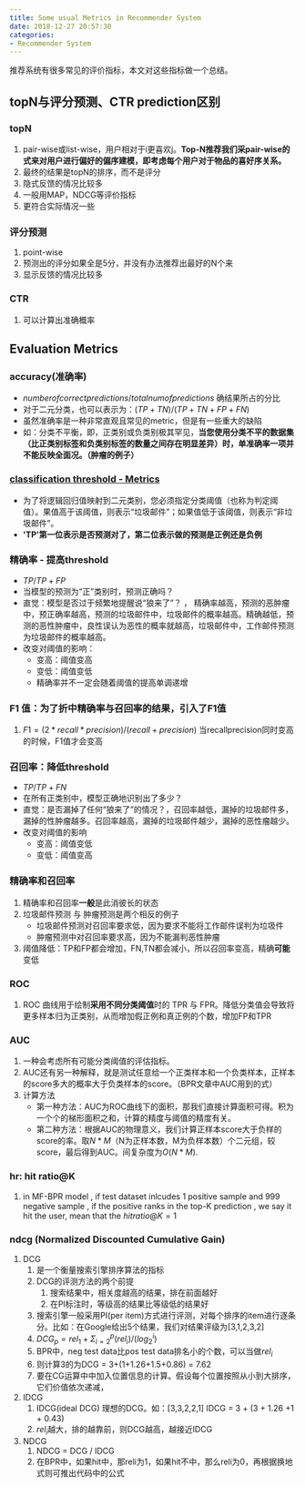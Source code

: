 ```yaml
---
title: Some usual Metrics in Recommender System
date: 2018-12-27 20:57:30
categories:
- Recommender System
---
```


推荐系统有很多常见的评价指标，本文对这些指标做一个总结。

<!-- more -->


## topN与评分预测、CTR prediction区别

### topN
1. pair-wise或list-wise，用户相对于i更喜欢j。**Top-N推荐我们采pair-wise的式来对用户进行偏好的偏序建模，即考虑每个用户对于物品的喜好序关系。**
2. 最终的结果是topN的排序，而不是评分
3. 隐式反馈的情况比较多
4. 一般用MAP，NDCG等评价指标
5. 更符合实际情况一些

### 评分预测
1. point-wise
2. 预测出的评分如果全是5分，并没有办法推荐出最好的N个来
3. 显示反馈的情况比较多

### CTR
1. 可以计算出准确概率

## Evaluation Metrics 
### accuracy(准确率) 
-  $number of correct predictions/total num of predictions$ 确结果所占的分比
-  对于二元分类，也可以表示为：$(TP+TN)/(TP+TN+FP+FN)$
-  虽然准确率是一种非常直观且常见的metric，但是有一些重大的缺陷
-  如：分类不平衡，即，正类别或负类别极其罕见，**当您使用分类不平的数据集（比正类别标签和负类别标签的数量之间存在明显差异）时，单准确率一项并不能反映全面况。（肿瘤的例子）**

### [classification threshold - Metrics](https://developers.google.cn/machine-learning/crash-course/classification/true-false-positive-negative)

- 为了将逻辑回归值映射到二元类别，您必须指定分类阈值（也称为判定阈值）。果值高于该阈值，则表示“垃圾邮件”；如果值低于该阈值，则表示“非垃圾邮件”。
- **'TP'第一位表示是否预测对了，第二位表示做的预测是正例还是负例**

### 精确率 - 提高threshold
- $TP/TP+FP$   
- 当模型的预测为“正”类别时，预测正确吗？
- 直觉：模型是否过于频繁地提醒说“狼来了”？ ， 精确率越高，预测的恶肿瘤中，预正确率越高，预测的垃圾邮件中，垃圾邮件的概率越高。精确越低，预测的恶性肿瘤中，良性误认为恶性的概率就越高，垃圾邮件中，工作邮件预测为垃圾邮件的概率越高。
- 改变对阈值的影响：
    - 变高：阈值变高
    - 变低：阈值变低
    - 精确率并不一定会随着阈值的提高单调递增

### F1 值：为了折中精确率与召回率的结果，引入了F1值
1. $F1 = (2*recall*precision)/(recall+precision)$ 当recallprecision同时变高的时候，F1值才会变高

### 召回率：降低threshold
- $TP/TP+FN$
- 在所有正类别中，模型正确地识别出了多少？
- 直觉：是否漏掉了任何“狼来了”的情况？，召回率越低，漏掉的垃圾邮件多，漏掉的性肿瘤越多。召回率越高，漏掉的垃圾邮件越少，漏掉的恶性瘤越少。
- 改变对阈值的影响
    - 变高：阈值变低
    - 变低：阈值变高

### 精确率和召回率
1. 精确率和召回率**一般**是此消彼长的状态
2. 垃圾邮件预测 与 肿瘤预测是两个相反的例子
    - 垃圾邮件预测对召回率要求低，因为要求不能将工作邮件误判为垃圾件
    - 肿瘤预测中对召回率要求高，因为不能漏判恶性肿瘤
3. 阈值降低：TP和FP都会增加，FN,TN都会减小，所以召回率变高，精确**可能**变低 

### ROC
1. ROC 曲线用于绘制**采用不同分类阈值**时的 TPR 与 FPR。降低分类值会导致将更多样本归为正类别，从而增加假正例和真正例的个数，增加FP和TPR

### AUC
1. 一种会考虑所有可能分类阈值的评估指标。
2. AUC还有另一种解释，就是测试任意给一个正类样本和一个负类样本，正样本的score多大的概率大于负类样本的score。（BPR文章中AUC用到的式）
3. 计算方法
    -  第一种方法：AUC为ROC曲线下的面积，那我们直接计算面积可得。积为一个个的梯形面积之和，计算的精度与阈值的精度有关。
    - 第二种方法：根据AUC的物理意义，我们计算正样本score大于负样的score的率。取$N*M$（N为正样本数，M为负样本数）个二元组，较score，最后得到AUC。间复杂度为$O(N*M)$.

###  hr: hit ratio@K
1. in MF-BPR model , if test dataset inlcudes 1 positive sample and 999 negative sample , if the positive ranks in the top-K prediction , we say it hit the user, mean that the $hit ratio@K = 1$ 

### ndcg (Normalized Discounted Cumulative Gain)
1.  DCG
    1.  是一个衡量搜索引擎排序算法的指标
    2.  DCG的评测方法的两个前提
        1.  搜索结果中，相关度越高的结果，排在前面越好
        2.  在PI标注时，等级高的结果比等级低的结果好
    3.  搜索引擎一般采用PI(per item)方式进行评测，对每个排序的item进行逐条分。比如：在Google给出5个结果，我们对结果评级为[3,1,2,3,2]
    4.  $DCG_p = rel_1+\Sigma_{i=2}^p (rel_i)/(log_2^i)$
    5.  BPR中，neg test data比pos test data排名小的个数，可以当做$rel_i$
    6.  则计算3的为DCG = 3+(1+1.26+1.5+0.86) = 7.62
    7.  要在CG运算中中加入位置信息的计算。假设每个位置按照从小到大排序，它们价值依次递减，
2.  IDCG
    1. IDCG(ideal DCG) 理想的DCG。如：[3,3,2,2,1] IDCG = 3 + (3 + 1.26 +1 + 0.43)
    2. $rel_i$越大，排的越靠前，则DCG越高，越接近IDCG
3.  NDCG
    1.  NDCG = DCG / IDCG
    2.  在BPR中，如果hit中，那reli为1，如果hit不中，那么reli为0，再根据换地式则可推出代码中的公式
